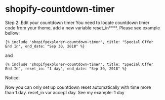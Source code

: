 # shopify-countdown-timer

Step 2: Edit your countdown timer
You need to locate countdown timer code from your theme, add a new variable reset_in****. Please see example bellow:

    {% include 'shopifyexplorer-countdown-timer', title: "Special Offer End In", end_date: "Sep 30, 2018" %}
and

    {% include 'shopifyexplorer-countdown-timer', title: "Special Offer End In", reset_in: "1 day", end_date: "Sep 30, 2018" %}

Notice:

Now you can only set up countdown reset automatically with time more than 1 day.
reset_in var accept day. See my example: 1 day
